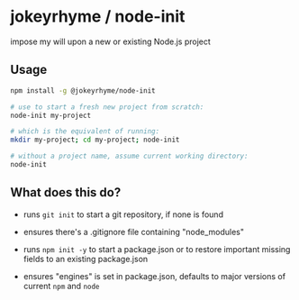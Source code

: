 # jokeyrhyme / node-init

impose my will upon a new or existing Node.js project


## Usage

```sh
npm install -g @jokeyrhyme/node-init

# use to start a fresh new project from scratch:
node-init my-project

# which is the equivalent of running:
mkdir my-project; cd my-project; node-init

# without a project name, assume current working directory:
node-init
```


## What does this do?

- runs `git init` to start a git repository, if none is found

- ensures there's a .gitignore file containing "node_modules"

- runs `npm init -y` to start a package.json or to restore important missing fields to an existing package.json

- ensures "engines" is set in package.json, defaults to major versions of current `npm` and `node`
